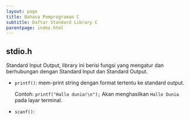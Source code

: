 ```yaml
---
layout: page
title: Bahasa Pemprograman C
subtitle: Daftar Standard Library C
parentpage: index.html
---
```


## stdio.h

Standard Input Output, library ini berisi fungsi yang mengatur dan berhubungan dengan Standard Input dan Standard Output.

* `printf()`: mem-print string dengan format tertentu ke standard output. 

    Contoh: `printf("Hallo dunia!\n");` Akan menghasilkan `Hallo Dunia` pada layar terminal. 
* `scanf()`: 